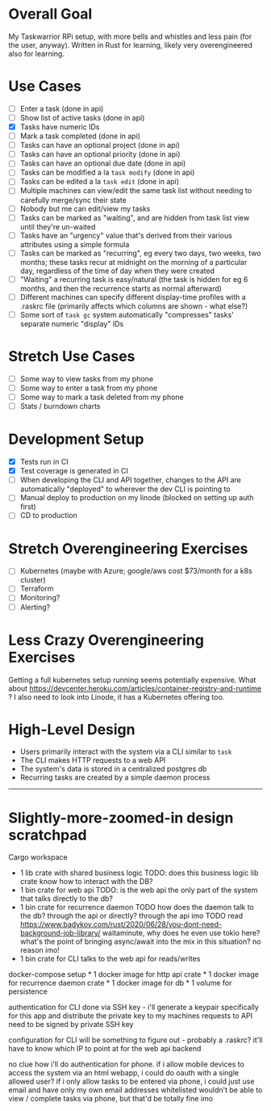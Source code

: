 Overall Goal
============
My Taskwarrior RPi setup, with more bells and whistles and less pain (for the user, anyway).
Written in Rust for learning, likely very overengineered also for learning.

Use Cases
=========
- [ ] Enter a task (done in api)
- [ ] Show list of active tasks (done in api)
- [X] Tasks have numeric IDs
- [ ] Mark a task completed (done in api)
- [ ] Tasks can have an optional project (done in api)
- [ ] Tasks can have an optional priority (done in api)
- [ ] Tasks can have an optional due date (done in api)
- [ ] Tasks can be modified a la `task modify` (done in api)
- [ ] Tasks can be edited a la `task edit` (done in api)
- [ ] Multiple machines can view/edit the same task list without needing to carefully merge/sync their state
- [ ] Nobody but me can edit/view my tasks
- [ ] Tasks can be marked as "waiting", and are hidden from task list view until they're un-waited
- [ ] Tasks have an "urgency" value that's derived from their various attributes using a simple formula
- [ ] Tasks can be marked as "recurring", eg every two days, two weeks, two months; these tasks recur at midnight on the morning of a particular day, regardless of the time of day when they were created
- [ ] "Waiting" a recurring task is easy/natural (the task is hidden for eg 6 months, and then the recurrence starts as normal afterward)
- [ ] Different machines can specify different display-time profiles with a .raskrc file (primarily affects which columns are shown - what else?)
- [ ] Some sort of `task gc` system automatically "compresses" tasks' separate numeric "display" IDs

Stretch Use Cases
=================
- [ ] Some way to view tasks from my phone
- [ ] Some way to enter a task from my phone
- [ ] Some way to mark a task deleted from my phone
- [ ] Stats / burndown charts

Development Setup
=================
- [X] Tests run in CI
- [X] Test coverage is generated in CI
- [ ] When developing the CLI and API together, changes to the API are automatically "deployed" to wherever the dev CLI is pointing to
- [ ] Manual deploy to production on my linode (blocked on setting up auth first)
- [ ] CD to production

Stretch Overengineering Exercises
=================================
- [ ] Kubernetes (maybe with Azure; google/aws cost $73/month for a k8s cluster)
- [ ] Terraform
- [ ] Monitoring?
- [ ] Alerting?

Less Crazy Overengineering Exercises
====================================
Getting a full kubernetes setup running seems potentially expensive. What about https://devcenter.heroku.com/articles/container-registry-and-runtime ?
I also need to look into Linode, it has a Kubernetes offering too.

High-Level Design
=================
* Users primarily interact with the system via a CLI similar to `task`
* The CLI makes HTTP requests to a web API
* The system's data is stored in a centralized postgres db
* Recurring tasks are created by a simple daemon process

-------

Slightly-more-zoomed-in design scratchpad
=========================================

Cargo workspace
* 1 lib crate with shared business logic
    TODO: does this business logic lib crate know how to interact with the DB?
* 1 bin crate for web api
    TODO: is the web api the only part of the system that talks directly to the db?
* 1 bin crate for recurrence daemon
    TODO how does the daemon talk to the db? through the api or directly?
        through the api imo
    TODO read https://www.badykov.com/rust/2020/06/28/you-dont-need-background-job-library/
        waitaminute, why does he even use tokio here? what's the point of bringing async/await into the mix in this situation? no reason imo!
* 1 bin crate for CLI
    talks to the web api for reads/writes

docker-compose setup
    * 1 docker image for http api crate
    * 1 docker image for recurrence daemon crate
    * 1 docker image for db
        * 1 volume for persistence

authentication for CLI done via SSH key - i'll generate a keypair specifically for this app and distribute the private key to my machines
requests to API need to be signed by private SSH key

configuration for CLI will be something to figure out - probably a .raskrc?
it'll have to know which IP to point at for the web api backend

no clue how i'll do authentication for phone.
    if i allow mobile devices to access the system via an html webapp, i could do oauth with a single allowed user?
    if i only allow tasks to be entered via phone, i could just use email and have only my own email addresses whitelisted
        wouldn't be able to view / complete tasks via phone, but that'd be totally fine imo